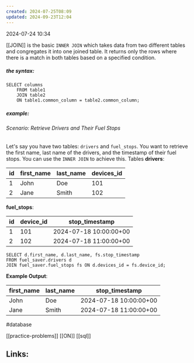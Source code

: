 ```yaml
---
created: 2024-07-25T08:09
updated: 2024-09-23T12:04
---
```

2024-07-24 10:34

[[JOIN]] is the basic `INNER JOIN` which takes data from two different tables and congregates it into one joined table. It returns only the rows where there is a match in both tables based on a specified condition. 

##### the syntax: 
```
SELECT columns
	FROM table1
	JOIN table2
	ON table1.common_column = table2.common_column;

```

##### example: 
###### Scenario: Retrieve Drivers and Their Fuel Stops

Let's say you have two tables: `drivers` and `fuel_stops`. You want to retrieve the first name, last name of the drivers, and the timestamp of their fuel stops. You can use the `INNER JOIN` to achieve this.
Tables
**drivers**:

|id|first_name|last_name|devices_id|
|---|---|---|---|
|1|John|Doe|101|
|2|Jane|Smith|102|

**fuel_stops**:

|id|device_id|stop_timestamp|
|---|---|---|
|1|101|2024-07-18 10:00:00+00|
|2|102|2024-07-18 11:00:00+00|
```
SELECT d.first_name, d.last_name, fs.stop_timestamp
FROM fuel_saver.drivers d
JOIN fuel_saver.fuel_stops fs ON d.devices_id = fs.device_id;
```

**Example Output**:

|first_name|last_name|stop_timestamp|
|---|---|---|
|John|Doe|2024-07-18 10:00:00+00|
|Jane|Smith|2024-07-18 11:00:00+00|

#database 

[[practice-problems]] [[ON]] [[sql]]
## Links:




